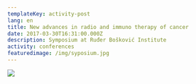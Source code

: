 ```yaml
---
templateKey: activity-post
lang: en
title: New advances in radio and immuno therapy of cancer
date: 2017-03-30T16:31:00.000Z
description: Symposium at Ruđer Bošković Institute
activity: conferences
featuredimage: /img/syposium.jpg
---
```

![](/img/syposium.jpg)